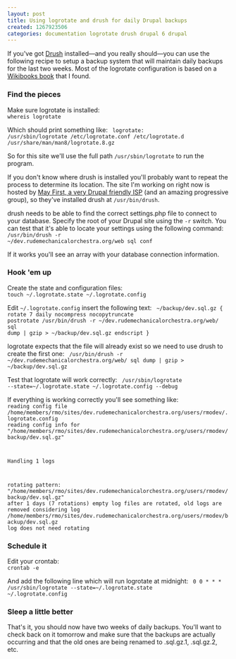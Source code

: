 ```yaml
---
layout: post
title: Using logrotate and drush for daily Drupal backups
created: 1267923506
categories: documentation logrotate drush drupal 6 drupal
---
```

If you've got <a href="http://drupal.org/project/drush">Drush</a> installed—and you really should—you can use the following recipe to setup a backup system that will maintain daily backups for the last two weeks. Most of the logrotate configuration is based on a <a href="http://en.wikibooks.org/wiki/MySQL/Administration#Daily_rotated_mysqldump_with_logrotate">Wikibooks book</a> that I found.
<!--break-->
<h3>Find the pieces</h3>
Make sure logrotate is installed:
<code>
whereis logrotate
</code>

Which should print something like:
<code>
logrotate: /usr/sbin/logrotate /etc/logrotate.conf /etc/logrotate.d /usr/share/man/man8/logrotate.8.gz
</code>

So for this site we'll use the full path <code>/usr/sbin/logrotate</code> to run the program.

If you don't know where drush is installed you'll probably want to repeat the process to determine its location. The site I'm working on right now is hosted by <a href="http://mayfirst.org/">May First, a very Drupal friendly ISP</a> (and an amazing progressive group), so they've installed drush at <code>/usr/bin/drush</code>.

drush needs to be able to find the correct settings.php file to connect to your database. Specify the root of your Drupal site using the <code>-r</code> switch. You can test that it's able to locate your settings using the following command:
<code>
/usr/bin/drush -r ~/dev.rudemechanicalorchestra.org/web sql conf
</code>

If it works you'll see an array with  your database connection information.

<h3>Hook 'em up</h3>
Create the state and configuration files:
<code>
touch ~/.logrotate.state ~/.logrotate.config
</code>

Edit <code>~/.logrotate.config</code> insert the following text:
<code>
~/backup/dev.sql.gz {
        rotate 7
        daily
        nocompress
        nocopytruncate
        postrotate
          /usr/bin/drush -r ~/dev.rudemechanicalorchestra.org/web/ sql dump | gzip > ~/backup/dev.sql.gz
        endscript
}
</code>

logrotate expects that the file will already exist so we need to use drush to create the first one:
<code>
/usr/bin/drush -r ~/dev.rudemechanicalorchestra.org/web/ sql dump | gzip > ~/backup/dev.sql.gz
</code>

Test that logrotate will work correctly:
<code>
/usr/sbin/logrotate --state=~/.logrotate.state ~/.logrotate.config --debug
</code>

If everything is working correctly you'll see something like:
<code>
reading config file /home/members/rmo/sites/dev.rudemechanicalorchestra.org/users/rmodev/.logrotate.config
reading config info for "/home/members/rmo/sites/dev.rudemechanicalorchestra.org/users/rmodev/backup/dev.sql.gz" 

Handling 1 logs

rotating pattern: "/home/members/rmo/sites/dev.rudemechanicalorchestra.org/users/rmodev/backup/dev.sql.gz"  after 1 days (7 rotations)
empty log files are rotated, old logs are removed
considering log /home/members/rmo/sites/dev.rudemechanicalorchestra.org/users/rmodev/backup/dev.sql.gz
  log does not need rotating
</code>

<h3>Schedule it</h3>
Edit your crontab:
<code>
crontab -e
</code>

And add the following line which will run logrotate at midnight:
<code>
0 0 * * *       /usr/sbin/logrotate --state=~/.logrotate.state ~/.logrotate.config
</code>

<h3>Sleep a little better</h3>
That's it, you should now have two weeks of daily backups. You'll want to check back on it tomorrow and make sure that the backups are actually occurring and that the old ones are being renamed to .sql.gz.1, .sql.gz.2, etc.
